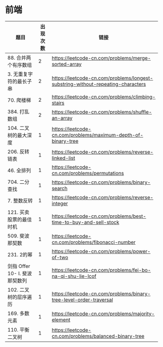 # 前端

|题目|出现次数|链接|
|-|-|-|
|88. 合并两个有序数组|2|https://leetcode-cn.com/problems/merge-sorted-array|
|3. 无重复字符的最长子串|2|https://leetcode-cn.com/problems/longest-substring-without-repeating-characters|
|70. 爬楼梯|2|https://leetcode-cn.com/problems/climbing-stairs|
|384. 打乱数组|2|https://leetcode-cn.com/problems/shuffle-an-array|
|104. 二叉树的最大深度|1|https://leetcode-cn.com/problems/maximum-depth-of-binary-tree|
|206. 反转链表|1|https://leetcode-cn.com/problems/reverse-linked-list|
|46. 全排列|1|https://leetcode-cn.com/problems/permutations|
|704. 二分查找|1|https://leetcode-cn.com/problems/binary-search|
|7. 整数反转|1|https://leetcode-cn.com/problems/reverse-integer|
|121. 买卖股票的最佳时机|1|https://leetcode-cn.com/problems/best-time-to-buy-and-sell-stock|
|509. 斐波那契数|1|https://leetcode-cn.com/problems/fibonacci-number|
|231. 2的幂|1|https://leetcode-cn.com/problems/power-of-two|
|剑指 Offer 10- I. 斐波那契数列|1|https://leetcode-cn.com/problems/fei-bo-na-qi-shu-lie-lcof|
|102. 二叉树的层序遍历|1|https://leetcode-cn.com/problems/binary-tree-level-order-traversal|
|169. 多数元素|1|https://leetcode-cn.com/problems/majority-element|
|110. 平衡二叉树|1|https://leetcode-cn.com/problems/balanced-binary-tree|